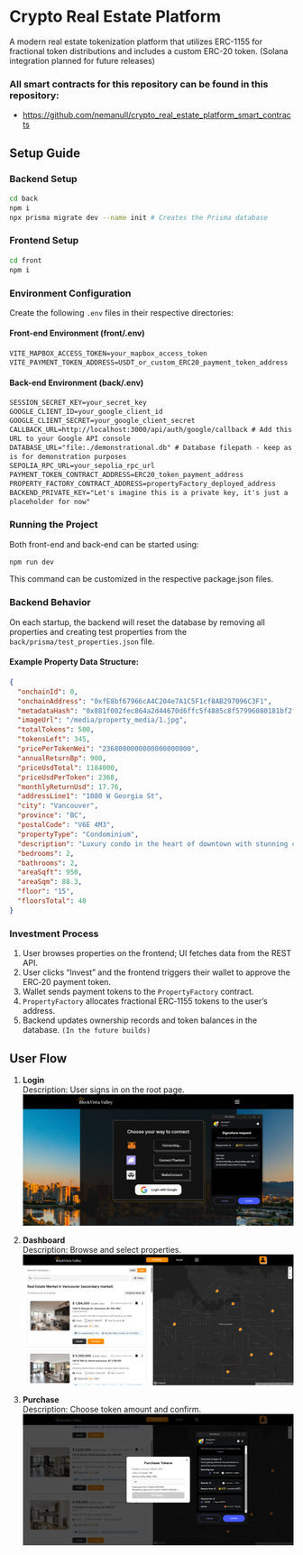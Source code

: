 # Crypto Real Estate Platform

A modern real estate tokenization platform that utilizes ERC-1155 for fractional token distributions and includes a custom ERC-20 token. (Solana integration planned for future releases)

### All smart contracts for this repository can be found in this repository: 

- https://github.com/nemanull/crypto_real_estate_platform_smart_contracts


## Setup Guide

### Backend Setup

```bash
cd back
npm i
npx prisma migrate dev --name init # Creates the Prisma database
```

### Frontend Setup

```bash
cd front
npm i
```

### Environment Configuration

Create the following `.env` files in their respective directories:

#### Front-end Environment (front/.env)

```
VITE_MAPBOX_ACCESS_TOKEN=your_mapbox_access_token
VITE_PAYMENT_TOKEN_ADDRESS=USDT_or_custom_ERC20_payment_token_address
```

#### Back-end Environment (back/.env)

```
SESSION_SECRET_KEY=your_secret_key
GOOGLE_CLIENT_ID=your_google_client_id
GOOGLE_CLIENT_SECRET=your_google_client_secret
CALLBACK_URL=http://localhost:3000/api/auth/google/callback # Add this URL to your Google API console
DATABASE_URL="file:./demonstrational.db" # Database filepath - keep as is for demonstration purposes
SEPOLIA_RPC_URL=your_sepolia_rpc_url
PAYMENT_TOKEN_CONTRACT_ADDRESS=ERC20_token_payment_address
PROPERTY_FACTORY_CONTRACT_ADDRESS=propertyFactory_deployed_address
BACKEND_PRIVATE_KEY="Let's imagine this is a private key, it's just a placeholder for now"
```

### Running the Project

Both front-end and back-end can be started using:

```bash
npm run dev
```

This command can be customized in the respective package.json files.

### Backend Behavior

On each startup, the backend will reset the database by removing all properties and creating test properties from the `back/prisma/test_properties.json` file.

#### Example Property Data Structure:

```json
{
  "onchainId": 0,
  "onchainAddress": "0xfE8bf67966cA4C204e7A1C5F1cf8AB297096C3F1",
  "metadataHash": "0x881f002fec864a2d44670d6ffc5f4885c8f57996080181bf2f59fd3ff277d63f",
  "imageUrl": "/media/property_media/1.jpg",
  "totalTokens": 500,
  "tokensLeft": 345,
  "pricePerTokenWei": "2368000000000000000000",
  "annualReturnBp": 900,
  "priceUsdTotal": 1184000,
  "priceUsdPerToken": 2368,
  "monthlyReturnUsd": 17.76,
  "addressLine1": "1080 W Georgia St",
  "city": "Vancouver",
  "province": "BC",
  "postalCode": "V6E 4M3",
  "propertyType": "Condominium",
  "description": "Luxury condo in the heart of downtown with stunning city views.",
  "bedrooms": 2,
  "bathrooms": 2,
  "areaSqft": 950,
  "areaSqm": 88.3,
  "floor": "15",
  "floorsTotal": 48
}
```

### Investment Process
1. User browses properties on the frontend; UI fetches data from the REST API.
2. User clicks “Invest” and the frontend triggers their wallet to approve the ERC‑20 payment token.
3. Wallet sends payment tokens to the `PropertyFactory` contract.
4. `PropertyFactory` allocates fractional ERC‑1155 tokens to the user’s address.
5. Backend updates ownership records and token balances in the database. `(In the future builds)`


## User Flow

1. **Login**  
    Description: User signs in on the root page.  
    ![Login Page](screenshots/root_page_login.png)

2. **Dashboard**  
    Description: Browse and select properties.  
    ![Home Page](screenshots/home_page.png)

3. **Purchase**  
    Description: Choose token amount and confirm.  
    ![Purchasing Flow](screenshots/home_page_purchasing.png)



